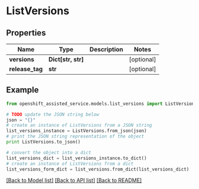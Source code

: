 # ListVersions


## Properties
Name | Type | Description | Notes
------------ | ------------- | ------------- | -------------
**versions** | **Dict[str, str]** |  | [optional] 
**release_tag** | **str** |  | [optional] 

## Example

```python
from openshift_assisted_service.models.list_versions import ListVersions

# TODO update the JSON string below
json = "{}"
# create an instance of ListVersions from a JSON string
list_versions_instance = ListVersions.from_json(json)
# print the JSON string representation of the object
print ListVersions.to_json()

# convert the object into a dict
list_versions_dict = list_versions_instance.to_dict()
# create an instance of ListVersions from a dict
list_versions_form_dict = list_versions.from_dict(list_versions_dict)
```
[[Back to Model list]](../README.md#documentation-for-models) [[Back to API list]](../README.md#documentation-for-api-endpoints) [[Back to README]](../README.md)


